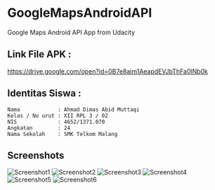 # GoogleMapsAndroidAPI
Google Maps Android API App from Udacity

## Link File APK : 
https://drive.google.com/open?id=0B7e8aim1AeapdEVJbThFa0lNb0k

## Identitas Siswa :
    Nama            : Ahmad Dimas Abid Muttaqi
    Kelas / No urut : XII RPL 3 / 02
    NIS             : 4652/1371.070
    Angkatan        : 24
    Nama Sekolah    : SMK Telkom Malang
    
## Screenshots

![Screenshot1](https://user-images.githubusercontent.com/22099413/31693968-a8313d3a-b3cb-11e7-864d-6c32efe67f10.png) ![Screenshot2](https://user-images.githubusercontent.com/22099413/31694010-ea285e6c-b3cb-11e7-9bc7-59291fc02bd6.png) ![Screenshot3](https://user-images.githubusercontent.com/22099413/31694023-096499da-b3cc-11e7-835a-5661df6e0507.png)
![Screenshot4](https://user-images.githubusercontent.com/22099413/31694050-34c279bc-b3cc-11e7-8f9a-be3bb0b51416.png) ![Screenshot5](https://user-images.githubusercontent.com/22099413/31694061-4cbe52ca-b3cc-11e7-80d6-1e4b578481d7.png) ![Screenshot6](https://user-images.githubusercontent.com/22099413/31694074-6676d3e0-b3cc-11e7-9e98-704816a51449.png)
